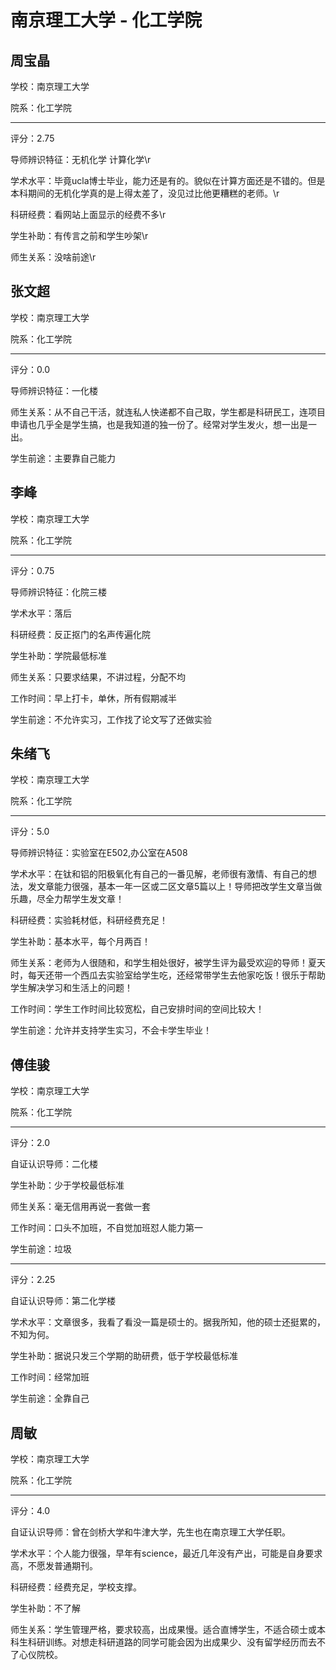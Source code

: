 # 南京理工大学 - 化工学院

## 周宝晶

学校：南京理工大学

院系：化工学院

* * *

评分：2.75

导师辨识特征：无机化学 计算化学\r

学术水平：毕竟ucla博士毕业，能力还是有的。貌似在计算方面还是不错的。但是本科期间的无机化学真的是上得太差了，没见过比他更糟糕的老师。\r

科研经费：看网站上面显示的经费不多\r

学生补助：有传言之前和学生吵架\r

师生关系：没啥前途\r

## 张文超

学校：南京理工大学

院系：化工学院

* * *

评分：0.0

导师辨识特征：一化楼

师生关系：从不自己干活，就连私人快递都不自己取，学生都是科研民工，连项目申请也几乎全是学生搞，也是我知道的独一份了。经常对学生发火，想一出是一出。

学生前途：主要靠自己能力

## 李峰

学校：南京理工大学

院系：化工学院

* * *

评分：0.75

导师辨识特征：化院三楼

学术水平：落后

科研经费：反正抠门的名声传遍化院

学生补助：学院最低标准

师生关系：只要求结果，不讲过程，分配不均

工作时间：早上打卡，单休，所有假期减半

学生前途：不允许实习，工作找了论文写了还做实验

## 朱绪飞

学校：南京理工大学

院系：化工学院

* * *

评分：5.0

导师辨识特征：实验室在E502,办公室在A508

学术水平：在钛和铝的阳极氧化有自己的一番见解，老师很有激情、有自己的想法，发文章能力很强，基本一年一区或二区文章5篇以上！导师把改学生文章当做乐趣，尽全力帮学生发文章！

科研经费：实验耗材低，科研经费充足！

学生补助：基本水平，每个月两百！

师生关系：老师为人很随和，和学生相处很好，被学生评为最受欢迎的导师！夏天时，每天还带一个西瓜去实验室给学生吃，还经常带学生去他家吃饭！很乐于帮助学生解决学习和生活上的问题！

工作时间：学生工作时间比较宽松，自己安排时间的空间比较大！

学生前途：允许并支持学生实习，不会卡学生毕业！

## 傅佳骏

学校：南京理工大学

院系：化工学院

* * *

评分：2.0

自证认识导师：二化楼

学生补助：少于学校最低标准

师生关系：毫无信用再说一套做一套

工作时间：口头不加班，不自觉加班怼人能力第一

学生前途：垃圾

* * *

评分：2.25

自证认识导师：第二化学楼

学术水平：文章很多，我看了看没一篇是硕士的。据我所知，他的硕士还挺累的，不知为何。

学生补助：据说只发三个学期的助研费，低于学校最低标准

工作时间：经常加班

学生前途：全靠自己

## 周敏

学校：南京理工大学

院系：化工学院

* * *

评分：4.0

自证认识导师：曾在剑桥大学和牛津大学，先生也在南京理工大学任职。

学术水平：个人能力很强，早年有science，最近几年没有产出，可能是自身要求高，不愿发普通期刊。

科研经费：经费充足，学校支撑。

学生补助：不了解

师生关系：学生管理严格，要求较高，出成果慢。适合直博学生，不适合硕士或本科生科研训练。对想走科研道路的同学可能会因为出成果少、没有留学经历而去不了心仪院校。